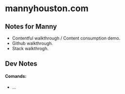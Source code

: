 # mannyhouston.com

## Notes for Manny
- Contentful walkthrough / Content consumption demo.
- Github walkthrough.
- Stack walkthrogh.

## Dev Notes

#### Comands:
- ...


